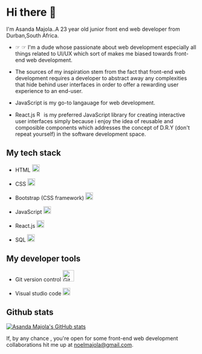 # Hi there 👋

 I'm Asanda Majola..A 23 year old junior front end web developer from Durban,South Africa.
 
- ☞ ☞ I'm a dude whose passionate about web development especially all things related to UI/UX which sort of makes me biased towards front-end web development.

- The sources of my inspiration stem from the fact that front-end web development requires a developer to abstract away any complexities that hide behind user interfaces in order to offer a rewarding user experience to an end-user.

- JavaScript is my go-to langauage for web development.

- React.js <img width="15" alt="React logo" src="https://user-images.githubusercontent.com/89397749/174078402-8b0cc0bf-87e9-485a-a988-c2c97b7450fb.png">  is my preferred JavaScript library for creating interactive user interfaces simply because i enjoy the idea of reusable and composible components which addresses the concept of D.R.Y (don't repeat yourself) in the software development space.

## My tech stack

* HTML <img width=20 alt="html logo" src="https://user-images.githubusercontent.com/89397749/185697155-1cccbff7-e619-420d-babb-ab3e56416743.svg">

* CSS <img width=20 alt="css logo" src="https://user-images.githubusercontent.com/89397749/185697319-816f0c5f-fcdb-411a-8be4-627640e97f7a.svg">

* Bootstrap (CSS framework) <img width=20 alt="bootstrap logo" src="https://user-images.githubusercontent.com/89397749/186191188-6453c852-d50a-4c8a-af0a-ae295057c65b.svg">

* JavaScript <img width=20 alt="JavaScript logo" src="https://user-images.githubusercontent.com/89397749/185697218-f1a8c0cf-a9b3-4ab8-9488-ccb51e49468a.svg">

* React.js  <img width=20 alt="React logo" src="https://user-images.githubusercontent.com/89397749/174078402-8b0cc0bf-87e9-485a-a988-c2c97b7450fb.png">

*  SQL <img width=20 alt="SQL logo" src="https://user-images.githubusercontent.com/89397749/185701772-690f4779-679c-4b45-aa3e-656d1c263bf5.png">

## My developer tools

- Git version control <img width=30 alt="Git logo" src="https://user-images.githubusercontent.com/89397749/185702457-f93431e0-8a68-4f73-8d18-b4f14ada635b.svg">

- Visual studio code <img width=20 alt="Visual studio code logo" src="https://user-images.githubusercontent.com/89397749/185702727-b607ac76-72c7-467f-9b1e-e969a17904d6.svg">

## Github stats

[![Asanda Majola's GitHub stats](https://github-readme-stats.vercel.app/api?username=asandahdevs&show_icons=true&theme=radical)](https://github.com/asandahdevs/github-readme-stats)

 If, by any chance , you're open for some front-end web development collaborations hit me up at noelmajola@gmail.com.


<!--
**AsandaTheCurious/AsandaTheCurious** is a ✨ _special_ ✨ repository because its `README.md` (this file) appears on your GitHub profile.


